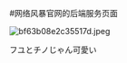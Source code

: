 #网络风暴官网的后端服务页面

![bf63b08e2c35517d.jpeg](https://tc.moezz.cn/LightPicture/2022/12/bf63b08e2c35517d.jpeg)

フユとチノじゃん可愛い